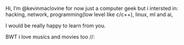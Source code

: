 Hi, I’m @kevinmaclovine
for now just a computer geek but i intersted in:
hacking,
network,
programming(low level like c/c++),
linux,
ml and ai,

I would be really happy to learn from you.

BWT i love musics and movies too //:
